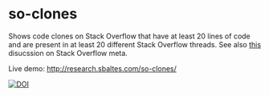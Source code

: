 # so-clones

Shows code clones on Stack Overflow that have at least 20 lines of code and are present in at least 20 different Stack Overflow threads.
See also [this](https://meta.stackoverflow.com/questions/375761/how-to-handle-code-clones-on-stack-overflow) disucssion on Stack Overflow meta.

Live demo: http://research.sbaltes.com/so-clones/

[![DOI](https://zenodo.org/badge/153794940.svg)](https://zenodo.org/badge/latestdoi/153794940)

